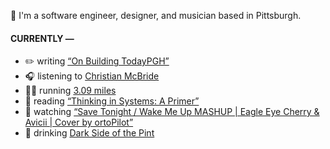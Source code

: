 👋 I'm a software engineer, designer, and musician based in Pittsburgh.

#### CURRENTLY —

* ✏️ writing [“On Building TodayPGH”](https://amoscato.com/journal/on-building-todaypgh/)
* 🎧 listening to [Christian McBride](https://www.last.fm/music/Christian+McBride/_/I%27ll+Write+A+Song+For+You)
* 🏃‍♂️ running [3.09 miles](https://www.strava.com/activities/4980508988)
* 📘 reading [“Thinking in Systems: A Primer”](https://www.goodreads.com/book/show/18891716-thinking-in-systems)
* 🍿 watching [“Save Tonight &#x2F; Wake Me Up MASHUP | Eagle Eye Cherry &amp; Avicii | Cover by ortoPilot”](https://youtu.be/n-8VWGxN6yI)
* 🍺 drinking [Dark Side of the Pint](https://untappd.com/user/namoscato/checkin/1008162697)
